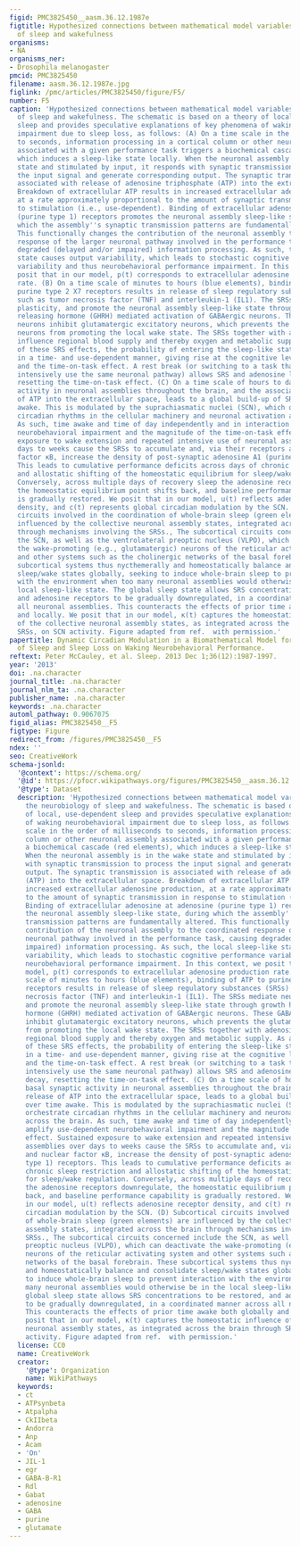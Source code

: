 ```yaml
---
figid: PMC3825450__aasm.36.12.1987e
figtitle: Hypothesized connections between mathematical model variables and the neurobiology
  of sleep and wakefulness
organisms:
- NA
organisms_ner:
- Drosophila melanogaster
pmcid: PMC3825450
filename: aasm.36.12.1987e.jpg
figlink: /pmc/articles/PMC3825450/figure/F5/
number: F5
caption: 'Hypothesized connections between mathematical model variables and the neurobiology
  of sleep and wakefulness. The schematic is based on a theory of local, use-dependent
  sleep and provides speculative explanations of key phenomena of waking neurobehavioral
  impairment due to sleep loss, as follows: (A) On a time scale in the order of milliseconds
  to seconds, information processing in a cortical column or other neuronal assembly
  associated with a given performance task triggers a biochemical cascade (red elements),
  which induces a sleep-like state locally. When the neuronal assembly is in the wake
  state and stimulated by input, it responds with synaptic transmission to process
  the input signal and generate corresponding output. The synaptic transmission is
  associated with release of adenosine triphosphate (ATP) into the extracellular space.
  Breakdown of extracellular ATP results in increased extracellular adenosine production,
  at a rate approximately proportional to the amount of synaptic transmission in response
  to stimulation (i.e., use-dependent). Binding of extracellular adenosine at adenosine
  (purine type 1) receptors promotes the neuronal assembly sleep-like state, during
  which the assembly''s synaptic transmission patterns are fundamentally altered.
  This functionally changes the contribution of the neuronal assembly to the coordinated
  response of the larger neuronal pathway involved in the performance task, causing
  degraded (delayed and/or impaired) information processing. As such, the local sleep-like
  state causes output variability, which leads to stochastic cognitive performance
  variability and thus neurobehavioral performance impairment. In this context, we
  posit that in our model, p(t) corresponds to extracellular adenosine production
  rate. (B) On a time scale of minutes to hours (blue elements), binding of ATP to
  purine type 2 X7 receptors results in release of sleep regulatory substances (SRSs)
  such as tumor necrosis factor (TNF) and interleukin-1 (IL1). The SRSs mediate neuronal
  plasticity, and promote the neuronal assembly sleep-like state through growth hormone
  releasing hormone (GHRH) mediated activation of GABAergic neurons. These GABAergic
  neurons inhibit glutamatergic excitatory neurons, which prevents the glutamatergic
  neurons from promoting the local wake state. The SRSs together with adenosine also
  influence regional blood supply and thereby oxygen and metabolic supply. As a consequence
  of these SRS effects, the probability of entering the sleep-like state increases
  in a time- and use-dependent manner, giving rise at the cognitive level to habituation
  and the time-on-task effect. A rest break (or switching to a task that does not
  intensively use the same neuronal pathway) allows SRS and adenosine levels to decay,
  resetting the time-on-task effect. (C) On a time scale of hours to days, basal synaptic
  activity in neuronal assemblies throughout the brain, and the associated release
  of ATP into the extracellular space, leads to a global build-up of SRSs over time
  awake. This is modulated by the suprachiasmatic nuclei (SCN), which orchestrate
  circadian rhythms in the cellular machinery and neuronal activation across the brain.
  As such, time awake and time of day independently and in interaction amplify use-dependent
  neurobehavioral impairment and the magnitude of the time-on-task effect. Sustained
  exposure to wake extension and repeated intensive use of neuronal assemblies over
  days to weeks cause the SRSs to accumulate and, via their receptors and nuclear
  factor κB, increase the density of post-synaptic adenosine A1 (purine type 1) receptors.
  This leads to cumulative performance deficits across days of chronic sleep restriction
  and allostatic shifting of the homeostatic equilibrium for sleep/wake regulation.
  Conversely, across multiple days of recovery sleep the adenosine receptors downregulate,
  the homeostatic equilibrium point shifts back, and baseline performance capability
  is gradually restored. We posit that in our model, u(t) reflects adenosine receptor
  density, and c(t) represents global circadian modulation by the SCN. (D) Subcortical
  circuits involved in the coordination of whole-brain sleep (green elements) are
  influenced by the collective neuronal assembly states, integrated across the brain
  through mechanisms involving the SRSs., The subcortical circuits concerned include
  the SCN, as well as the ventrolateral preoptic nucleus (VLPO), which can deactivate
  the wake-promoting (e.g., glutamatergic) neurons of the reticular activating system
  and other systems such as the cholinergic networks of the basal forebrain. These
  subcortical systems thus nycthemerally and homeostatically balance and consolidate
  sleep/wake states globally, seeking to induce whole-brain sleep to prevent interaction
  with the environment when too many neuronal assemblies would otherwise be in the
  local sleep-like state. The global sleep state allows SRS concentrations to be restored,
  and adenosine receptors to be gradually downregulated, in a coordinated manner across
  all neuronal assemblies. This counteracts the effects of prior time awake both globally
  and locally. We posit that in our model, κ(t) captures the homeostatic influence
  of the collective neuronal assembly states, as integrated across the brain through
  SRSs, on SCN activity. Figure adapted from ref.  with permission.'
papertitle: Dynamic Circadian Modulation in a Biomathematical Model for the Effects
  of Sleep and Sleep Loss on Waking Neurobehavioral Performance.
reftext: Peter McCauley, et al. Sleep. 2013 Dec 1;36(12):1987-1997.
year: '2013'
doi: .na.character
journal_title: .na.character
journal_nlm_ta: .na.character
publisher_name: .na.character
keywords: .na.character
automl_pathway: 0.9067075
figid_alias: PMC3825450__F5
figtype: Figure
redirect_from: /figures/PMC3825450__F5
ndex: ''
seo: CreativeWork
schema-jsonld:
  '@context': https://schema.org/
  '@id': https://pfocr.wikipathways.org/figures/PMC3825450__aasm.36.12.1987e.html
  '@type': Dataset
  description: 'Hypothesized connections between mathematical model variables and
    the neurobiology of sleep and wakefulness. The schematic is based on a theory
    of local, use-dependent sleep and provides speculative explanations of key phenomena
    of waking neurobehavioral impairment due to sleep loss, as follows: (A) On a time
    scale in the order of milliseconds to seconds, information processing in a cortical
    column or other neuronal assembly associated with a given performance task triggers
    a biochemical cascade (red elements), which induces a sleep-like state locally.
    When the neuronal assembly is in the wake state and stimulated by input, it responds
    with synaptic transmission to process the input signal and generate corresponding
    output. The synaptic transmission is associated with release of adenosine triphosphate
    (ATP) into the extracellular space. Breakdown of extracellular ATP results in
    increased extracellular adenosine production, at a rate approximately proportional
    to the amount of synaptic transmission in response to stimulation (i.e., use-dependent).
    Binding of extracellular adenosine at adenosine (purine type 1) receptors promotes
    the neuronal assembly sleep-like state, during which the assembly''s synaptic
    transmission patterns are fundamentally altered. This functionally changes the
    contribution of the neuronal assembly to the coordinated response of the larger
    neuronal pathway involved in the performance task, causing degraded (delayed and/or
    impaired) information processing. As such, the local sleep-like state causes output
    variability, which leads to stochastic cognitive performance variability and thus
    neurobehavioral performance impairment. In this context, we posit that in our
    model, p(t) corresponds to extracellular adenosine production rate. (B) On a time
    scale of minutes to hours (blue elements), binding of ATP to purine type 2 X7
    receptors results in release of sleep regulatory substances (SRSs) such as tumor
    necrosis factor (TNF) and interleukin-1 (IL1). The SRSs mediate neuronal plasticity,
    and promote the neuronal assembly sleep-like state through growth hormone releasing
    hormone (GHRH) mediated activation of GABAergic neurons. These GABAergic neurons
    inhibit glutamatergic excitatory neurons, which prevents the glutamatergic neurons
    from promoting the local wake state. The SRSs together with adenosine also influence
    regional blood supply and thereby oxygen and metabolic supply. As a consequence
    of these SRS effects, the probability of entering the sleep-like state increases
    in a time- and use-dependent manner, giving rise at the cognitive level to habituation
    and the time-on-task effect. A rest break (or switching to a task that does not
    intensively use the same neuronal pathway) allows SRS and adenosine levels to
    decay, resetting the time-on-task effect. (C) On a time scale of hours to days,
    basal synaptic activity in neuronal assemblies throughout the brain, and the associated
    release of ATP into the extracellular space, leads to a global build-up of SRSs
    over time awake. This is modulated by the suprachiasmatic nuclei (SCN), which
    orchestrate circadian rhythms in the cellular machinery and neuronal activation
    across the brain. As such, time awake and time of day independently and in interaction
    amplify use-dependent neurobehavioral impairment and the magnitude of the time-on-task
    effect. Sustained exposure to wake extension and repeated intensive use of neuronal
    assemblies over days to weeks cause the SRSs to accumulate and, via their receptors
    and nuclear factor κB, increase the density of post-synaptic adenosine A1 (purine
    type 1) receptors. This leads to cumulative performance deficits across days of
    chronic sleep restriction and allostatic shifting of the homeostatic equilibrium
    for sleep/wake regulation. Conversely, across multiple days of recovery sleep
    the adenosine receptors downregulate, the homeostatic equilibrium point shifts
    back, and baseline performance capability is gradually restored. We posit that
    in our model, u(t) reflects adenosine receptor density, and c(t) represents global
    circadian modulation by the SCN. (D) Subcortical circuits involved in the coordination
    of whole-brain sleep (green elements) are influenced by the collective neuronal
    assembly states, integrated across the brain through mechanisms involving the
    SRSs., The subcortical circuits concerned include the SCN, as well as the ventrolateral
    preoptic nucleus (VLPO), which can deactivate the wake-promoting (e.g., glutamatergic)
    neurons of the reticular activating system and other systems such as the cholinergic
    networks of the basal forebrain. These subcortical systems thus nycthemerally
    and homeostatically balance and consolidate sleep/wake states globally, seeking
    to induce whole-brain sleep to prevent interaction with the environment when too
    many neuronal assemblies would otherwise be in the local sleep-like state. The
    global sleep state allows SRS concentrations to be restored, and adenosine receptors
    to be gradually downregulated, in a coordinated manner across all neuronal assemblies.
    This counteracts the effects of prior time awake both globally and locally. We
    posit that in our model, κ(t) captures the homeostatic influence of the collective
    neuronal assembly states, as integrated across the brain through SRSs, on SCN
    activity. Figure adapted from ref.  with permission.'
  license: CC0
  name: CreativeWork
  creator:
    '@type': Organization
    name: WikiPathways
  keywords:
  - ct
  - ATPsynbeta
  - Atpalpha
  - CkIIbeta
  - Andorra
  - Anp
  - Acam
  - 'On'
  - JIL-1
  - egr
  - GABA-B-R1
  - Rdl
  - Gabat
  - adenosine
  - GABA
  - purine
  - glutamate
---
```


